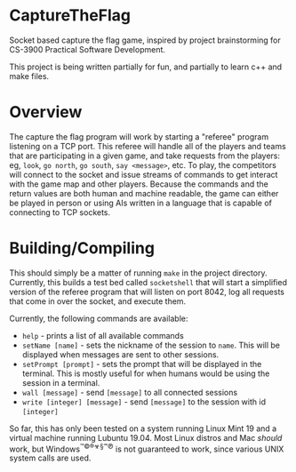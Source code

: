 # CaptureTheFlag

Socket based capture the flag game, inspired by project brainstorming for CS-3900 Practical Software Development.

This project is being written partially for fun, and partially to learn c++ and make files.

# Overview

The capture the flag program will work by starting a "referee" program listening on a TCP port. This referee will
  handle all of the players and teams that are participating in a given game, and take requests from the players:
  eg, `look`, `go north`, `go south`, `say <message>`, etc. To play, the competitors will connect to the socket and
  issue streams of commands to get interact with the game map and other players. Because the commands and the return
  values are both human and machine readable, the game can either be played in person or using AIs written in a language
  that is capable of connecting to TCP sockets.

# Building/Compiling

This should simply be a matter of running `make` in the project directory. Currently, this builds a 
  test bed called `socketshell` that will start a simplified version of the referee program that will
  listen on port 8042, log all requests that come in over the socket, and execute them. 

Currently, the following commands are available:
 - `help` - prints a list of all available commands
 - `setName [name]` - sets the nickname of the session to `name`. This will be displayed when messages
  are sent to other sessions.
 - `setPrompt [prompt]` - sets the prompt that will be displayed in the terminal. This is mostly useful
  for when humans would be using the session in a terminal.
 - `wall [message]` - send `[message]` to all connected sessions
 - `write [integer] [message]` - send `[message]` to the session with id `[integer]`

So far, this has only been tested on a system running Linux Mint 19 and a virtual machine running Lubuntu 19.04. Most Linux distros and
  Mac _should_ work, but Windows<sup>™©®☣§℠℗</sup> is not guaranteed to work, since various UNIX system calls are used.


